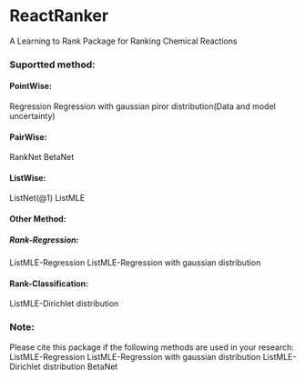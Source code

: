 # ReactRanker
A Learning to Rank Package for Ranking Chemical Reactions

### Suportted method:
#### PointWise:
Regression
Regression with gaussian piror distribution(Data and model uncertainty)
#### PairWise:
RankNet
BetaNet
#### ListWise:
ListNet(@1)
ListMLE
#### Other Method:
##### Rank-Regression:
ListMLE-Regression
ListMLE-Regression with gaussian distribution
#### Rank-Classification:
ListMLE-Dirichlet distribution

### Note:
Please cite this package if the following methods are used in your research:
ListMLE-Regression
ListMLE-Regression with gaussian distribution
ListMLE-Dirichlet distribution
BetaNet

